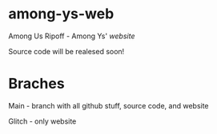 # among-ys-web
Among Us Ripoff - Among Ys' *website*

Source code will be realesed soon!
# Braches
Main - branch with all github stuff, source code, and website

Glitch - only website
